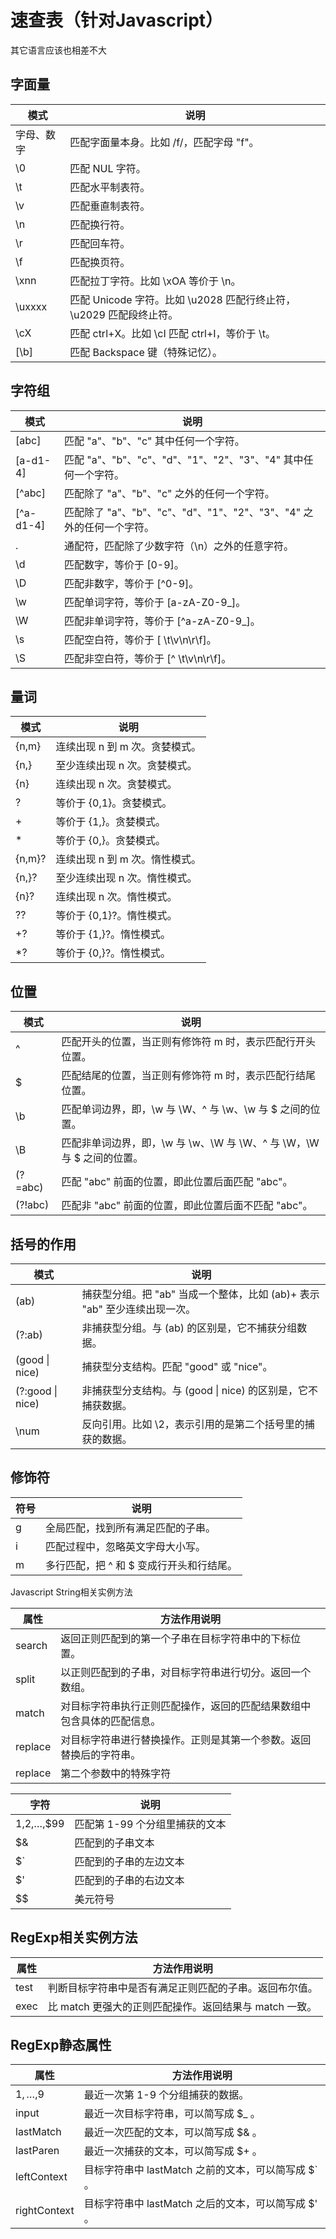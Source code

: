 # 速查表（针对Javascript）
其它语言应该也相差不大


字面量
---
模式|说明
---|---
字母、数字|匹配字面量本身。比如 /f/，匹配字母 "f"。
\0| 匹配 NUL 字符。
\t|匹配水平制表符。
\v|匹配垂直制表符。
\n|匹配换行符。
\r|匹配回车符。
\f|匹配换页符。
\xnn|匹配拉丁字符。比如 \xOA 等价于 \n。
\uxxxx|匹配 Unicode 字符。比如 \u2028 匹配行终止符，\u2029 匹配段终止符。
\cX|匹配 ctrl+X。比如 \cI 匹配 ctrl+I，等价于 \t。
[\b]|匹配 Backspace 键（特殊记忆）。

字符组
---
模式|说明
---|---
[abc]|匹配 "a"、"b"、"c" 其中任何一个字符。
[a-d1-4]|匹配 "a"、"b"、"c"、"d"、"1"、"2"、"3"、"4" 其中任何一个字符。
[^abc]|匹配除了 "a"、"b"、"c" 之外的任何一个字符。
[^a-d1-4]|匹配除了 "a"、"b"、"c"、"d"、"1"、"2"、"3"、"4" 之外的任何一个字符。
. |通配符，匹配除了少数字符（\n）之外的任意字符。
\d |匹配数字，等价于 [0-9]。
\D |匹配非数字，等价于 [^0-9]。
\w |匹配单词字符，等价于 [a-zA-Z0-9_]。
\W |匹配非单词字符，等价于 [^a-zA-Z0-9_]。
\s |匹配空白符，等价于 [ \t\v\n\r\f]。
\S |匹配非空白符，等价于 [^ \t\v\n\r\f]。

量词
---
模式|说明
---|---
{n,m}| 连续出现 n 到 m 次。贪婪模式。
{n,}|至少连续出现 n 次。贪婪模式。
{n}|连续出现 n 次。贪婪模式。
?|等价于 {0,1}。贪婪模式。
+|等价于 {1,}。贪婪模式。
*|等价于 {0,}。贪婪模式。
{n,m}?|连续出现 n 到 m 次。惰性模式。
{n,}?| 至少连续出现 n 次。惰性模式。
{n}?| 连续出现 n 次。惰性模式。
??|等价于 {0,1}?。惰性模式。
+?|等价于 {1,}?。惰性模式。
*?|等价于 {0,}?。惰性模式。


位置
---
模式|说明
---|---
^|匹配开头的位置，当正则有修饰符 m 时，表示匹配行开头位置。
$ |匹配结尾的位置，当正则有修饰符 m 时，表示匹配行结尾位置。
\b |匹配单词边界，即，\w 与 \W、^ 与 \w、\w 与 $ 之间的位置。
\B|匹配非单词边界，即，\w 与 \w、\W 与 \W、^ 与 \W，\W 与 $ 之间的位置。
(?=abc)|匹配 "abc" 前面的位置，即此位置后面匹配 "abc"。
(?!abc)|匹配非 "abc" 前面的位置，即此位置后面不匹配 "abc"。

括号的作用
---
模式|说明
---|---
(ab)|捕获型分组。把 "ab" 当成一个整体，比如 (ab)+ 表示 "ab" 至少连续出现一次。
(?:ab)|非捕获型分组。与 (ab) 的区别是，它不捕获分组数据。
(good &#124; nice)|捕获型分支结构。匹配 "good" 或 "nice"。
(?:good &#124; nice)| 非捕获型分支结构。与 (good &#124; nice) 的区别是，它不捕获数据。
\num |反向引用。比如 \2，表示引用的是第二个括号里的捕获的数据。

修饰符
---
符号|说明
---|---
g|全局匹配，找到所有满足匹配的子串。
i|匹配过程中，忽略英文字母大小写。
m|多行匹配，把 ^ 和 $ 变成行开头和行结尾。

Javascript String相关实例方法


属性|方法作用说明
----|----
search|返回正则匹配到的第一个子串在目标字符串中的下标位置。
split|以正则匹配到的子串，对目标字符串进行切分。返回一个数组。
match|对目标字符串执行正则匹配操作，返回的匹配结果数组中包含具体的匹配信息。
replace|对目标字符串进行替换操作。正则是其第一个参数。返回替换后的字符串。
replace|第二个参数中的特殊字符


字符|说明
---|---
$1,$2,…,$99|匹配第 1-99 个分组里捕获的文本
$&|匹配到的子串文本
$`|匹配到的子串的左边文本
$'|匹配到的子串的右边文本
$$|美元符号

RegExp相关实例方法
---

属性|方法作用说明
---|---
test|判断目标字符串中是否有满足正则匹配的子串。返回布尔值。
exec|比 match 更强大的正则匹配操作。返回结果与 match 一致。


RegExp静态属性
---

属性|方法作用说明
---|---
$1,…,$9|最近一次第 1-9 个分组捕获的数据。
input|最近一次目标字符串，可以简写成 $_ 。
lastMatch|最近一次匹配的文本，可以简写成 $& 。
lastParen|最近一次捕获的文本，可以简写成 $+ 。
leftContext|目标字符串中 lastMatch 之前的文本，可以简写成 $` 。
rightContext|目标字符串中 lastMatch 之后的文本，可以简写成 $' 。